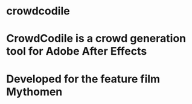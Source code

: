 # crowdcodile
# CrowdCodile is a crowd generation tool for Adobe After Effects
# Developed for the feature film Mythomen
